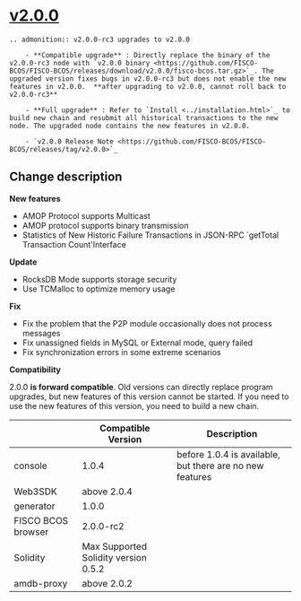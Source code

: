 # [v2.0.0](https://github.com/FISCO-BCOS/FISCO-BCOS/releases/tag/v2.0.0)

```eval_rst
.. admonition:: v2.0.0-rc3 upgrades to v2.0.0

    - **Compatible upgrade** : Directly replace the binary of the v2.0.0-rc3 node with `v2.0.0 binary <https://github.com/FISCO-BCOS/FISCO-BCOS/releases/download/v2.0.0/fisco-bcos.tar.gz>`_. The upgraded version fixes bugs in v2.0.0-rc3 but does not enable the new features in v2.0.0.  **after upgrading to v2.0.0, cannot roll back to v2.0.0-rc3**

    - **Full upgrade** : Refer to `Install <../installation.html>`_ to build new chain and resubmit all historical transactions to the new node. The upgraded node contains the new features in v2.0.0.

    - `v2.0.0 Release Note <https://github.com/FISCO-BCOS/FISCO-BCOS/releases/tag/v2.0.0>`_
```

## Change description

**New features**

- AMOP Protocol supports Multicast
- AMOP protocol supports binary transmission
- Statistics of New Historic Failure Transactions in JSON-RPC `getTotal Transaction Count'Interface


**Update**

- RocksDB Mode supports storage security
- Use TCMalloc to optimize memory usage

**Fix**

- Fix the problem that the P2P module occasionally does not process messages
- Fix unassigned fields in MySQL or External mode, query failed
- Fix synchronization errors in some extreme scenarios


**Compatibility**

2.0.0 **is forward compatible**. Old versions can directly replace program upgrades, but new features of this version cannot be started. If you need to use the new features of this version, you need to build a new chain.

|           | Compatible Version           | Description   |
| --------- | ------------------- | ---------------------- |
| console   | 1.0.4   |  before 1.0.4 is available, but there are no new features      |
| Web3SDK   | above 2.0.4  |                 |
| generator | 1.0.0     |      |
| FISCO BCOS browser    | 2.0.0-rc2   |                        |
| Solidity  | Max Supported Solidity version 0.5.2     |             |
| amdb-proxy      | above 2.0.2      |    

